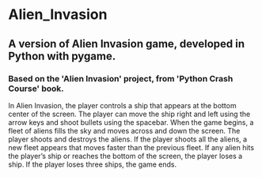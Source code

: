 # Alien_Invasion
## A version of Alien Invasion game, developed in Python with pygame.
### Based on the 'Alien Invasion' project, from 'Python Crash Course' book.

In Alien Invasion, the player controls a ship that appears at
the bottom center of the screen. The player can move the ship right and left using the arrow keys and shoot bullets using the spacebar. When the game begins, a fleet of aliens fills the sky and moves across and down the screen. The player shoots and destroys the aliens. If the player shoots all the aliens, a new fleet appears that moves faster than the previous fleet. If any alien hits the player’s ship or reaches the bottom of the screen, the player loses a ship. If the player loses three ships, the game ends.
